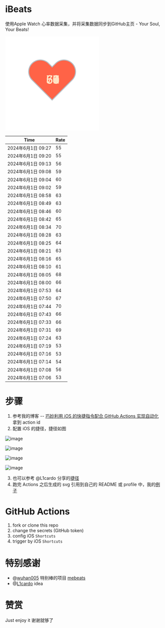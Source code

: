 # iBeats
使用Apple Watch 心率数据采集，并将采集数据同步到GitHub主页 - Your Soul, Your Beats!

![](./files/heart.svg)

<!--START_SECTION:my_heart_rate-->
| Time | Rate | 
 | ---- | ---- | 
| 2024年6月1日 09:27 | 55 |
| 2024年6月1日 09:20 | 55 |
| 2024年6月1日 09:13 | 56 |
| 2024年6月1日 09:08 | 59 |
| 2024年6月1日 09:04 | 60 |
| 2024年6月1日 09:02 | 59 |
| 2024年6月1日 08:58 | 63 |
| 2024年6月1日 08:49 | 63 |
| 2024年6月1日 08:46 | 60 |
| 2024年6月1日 08:42 | 65 |
| 2024年6月1日 08:34 | 70 |
| 2024年6月1日 08:28 | 63 |
| 2024年6月1日 08:25 | 64 |
| 2024年6月1日 08:21 | 63 |
| 2024年6月1日 08:16 | 65 |
| 2024年6月1日 08:10 | 61 |
| 2024年6月1日 08:05 | 68 |
| 2024年6月1日 08:00 | 66 |
| 2024年6月1日 07:53 | 64 |
| 2024年6月1日 07:50 | 67 |
| 2024年6月1日 07:44 | 70 |
| 2024年6月1日 07:43 | 66 |
| 2024年6月1日 07:33 | 66 |
| 2024年6月1日 07:31 | 69 |
| 2024年6月1日 07:24 | 63 |
| 2024年6月1日 07:19 | 53 |
| 2024年6月1日 07:16 | 53 |
| 2024年6月1日 07:14 | 54 |
| 2024年6月1日 07:08 | 56 |
| 2024年6月1日 07:06 | 53 |

<!--END_SECTION:my_heart_rate-->

# 步骤
1. 参考我的博客 -- [巧妙利用 iOS 的快捷指令配合 GitHub Actions 实现自动化](https://github.com/yihong0618/gitblog/issues/198) 拿到 action id
2. 配置 iOS 的捷径，捷径如图

![image](https://user-images.githubusercontent.com/15976103/122154218-0db0b480-ce97-11eb-93bb-5aec07c558dc.png)

![image](https://user-images.githubusercontent.com/15976103/122154236-186b4980-ce97-11eb-8e4b-70551a0391ae.png)

![image](https://user-images.githubusercontent.com/15976103/122154268-2d47dd00-ce97-11eb-902e-3acf292265a9.png)

![image](https://user-images.githubusercontent.com/15976103/122174055-fa144680-ceb4-11eb-9be2-3eb83cd516f7.png)

3. 也可以参考 @L1cardo 分享的[捷径](https://www.icloud.com/shortcuts/6ab6047b459c41ad822ad6b94b1c03d4)
4. 跑完 Actions 之后生成的 svg 引用到自己的 README 或 profile 中，我的[例子](https://github.com/yihong0618) 

# GitHub Actions

1. fork or clone this repo
2. change the secrets (GitHub token)
3. config iOS `Shortcuts` 
4. trigger by iOS `Shortcuts`

# 特别感谢
- @[wuhan005](https://github.com/wuhan005) 特别棒的项目 [mebeats](https://github.com/wuhan005/mebeats)
- @[L1cardo](https://github.com/L1cardo) idea

# 赞赏
Just enjoy it
谢谢就够了
